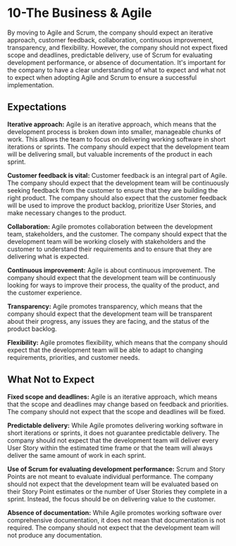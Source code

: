 # 10-The Business & Agile

By moving to Agile and Scrum, the company should expect an iterative approach, customer feedback, collaboration, continuous improvement, transparency, and flexibility. However, the company should not expect fixed scope and deadlines, predictable delivery, use of Scrum for evaluating development performance, or absence of documentation. It's important for the company to have a clear understanding of what to expect and what not to expect when adopting Agile and Scrum to ensure a successful implementation.

## Expectations

**Iterative approach:** Agile is an iterative approach, which means that the development process is broken down into smaller, manageable chunks of work. This allows the team to focus on delivering working software in short iterations or sprints. The company should expect that the development team will be delivering small, but valuable increments of the product in each sprint.

**Customer feedback is vital:** Customer feedback is an integral part of Agile. The company should expect that the development team will be continuously seeking feedback from the customer to ensure that they are building the right product. The company should also expect that the customer feedback will be used to improve the product backlog, prioritize User Stories, and make necessary changes to the product.

**Collaboration:** Agile promotes collaboration between the development team, stakeholders, and the customer. The company should expect that the development team will be working closely with stakeholders and the customer to understand their requirements and to ensure that they are delivering what is expected.

**Continuous improvement:** Agile is about continuous improvement. The company should expect that the development team will be continuously looking for ways to improve their process, the quality of the product, and the customer experience.

**Transparency:** Agile promotes transparency, which means that the company should expect that the development team will be transparent about their progress, any issues they are facing, and the status of the product backlog.

**Flexibility:** Agile promotes flexibility, which means that the company should expect that the development team will be able to adapt to changing requirements, priorities, and customer needs.

## What Not to Expect

**Fixed scope and deadlines:** Agile is an iterative approach, which means that the scope and deadlines may change based on feedback and priorities. The company should not expect that the scope and deadlines will be fixed.

**Predictable delivery:** While Agile promotes delivering working software in short iterations or sprints, it does not guarantee predictable delivery. The company should not expect that the development team will deliver every User Story within the estimated time frame or that the team will always deliver the same amount of work in each sprint.

**Use of Scrum for evaluating development performance:** Scrum and Story Points are not meant to evaluate individual performance. The company should not expect that the development team will be evaluated based on their Story Point estimates or the number of User Stories they complete in a sprint. Instead, the focus should be on delivering value to the customer.

**Absence of documentation:** While Agile promotes working software over comprehensive documentation, it does not mean that documentation is not required. The company should not expect that the development team will not produce any documentation.
